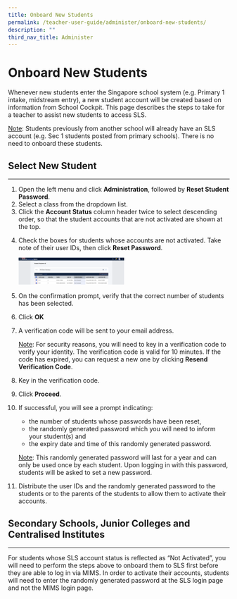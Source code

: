 ```yaml
---
title: Onboard New Students
permalink: /teacher-user-guide/administer/onboard-new-students/
description: ""
third_nav_title: Administer
---
```

<h1 id="onboard-new-students">Onboard New Students</h1>
<p>Whenever new students enter the Singapore school system (e.g. Primary 1 intake, midstream entry), a new student account will be created based on information from School Cockpit. This page describes the steps to take for a teacher to assist new students to access SLS.</p>
<p><u>Note</u>: Students previously from another school will already have an SLS account (e.g. Sec 1 students posted from primary schools). There is no need to onboard these students.</p>
<h2 id="-select-new-student-">Select New Student</h2>
<hr>
<ol>
<li>Open the left menu and click <strong>Administration</strong>, followed by <strong>Reset Student Password</strong>.</li>
<li>Select a class from the dropdown list.</li>
<li>Click the <strong>Account Status</strong> column header twice to select descending order, so that the student accounts that are not activated are shown at the top.</li>
<li><p>Check the boxes for students whose accounts are not activated. Take note of their user IDs, then click <strong>Reset Password</strong>.</p>
<p><img style="width: 50%;" src="/images/2Teacher/A-ActivateStudentAccount.png"></p>
</li>
<li><p>On the confirmation prompt, verify that the correct number of students has been selected.</p>
</li>
<li>Click <strong>OK</strong></li>
<li><p>A verification code will be sent to your email address.</p>
	<p><u>Note</u>: For security reasons, you will need to key in a verification code to verify your identity. The verification code is valid for 10 minutes. If the code has expired, you can request a new one by clicking <strong>Resend Verification Code</strong>.</p>
</li>
<li><p>Key in the verification code.</p>
</li>
<li>Click <strong>Proceed</strong>.</li>
<li><p>If successful, you will see a prompt indicating:</p>
<ul>
<li>the number of students whose passwords have been reset,</li>
<li>the randomly generated password which you will need to inform your student(s) and</li>
<li>the expiry date and time of this randomly generated password.</li>
</ul>
	<p><u>Note</u>: This randomly generated password will last for a year and can only be used once by each student. Upon logging in with this password, students will be asked to set a new password.</p>
</li>
<li><p>Distribute the user IDs and the randomly generated password to the students or to the parents of the students to allow them to activate their accounts.</p>
</li>
</ol>
<h2 id="secondary-schools-junior-colleges-and-centralised-institutes">Secondary Schools, Junior Colleges and Centralised Institutes</h2>
<hr>
<p>For students whose SLS account status is reflected as “Not Activated”, you will need to perform the steps above to onboard them to SLS first before they are able  to log in  via MIMS. In order to activate their accounts, students will need to enter the randomly generated password at the SLS login page and not the MIMS login page. 
</p>